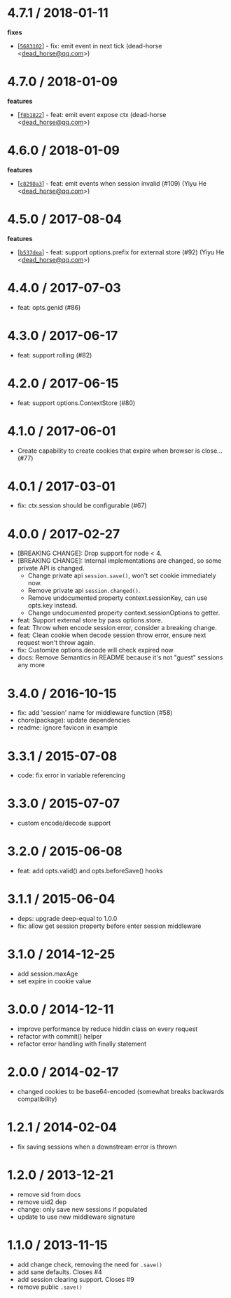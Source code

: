 
4.7.1 / 2018-01-11
==================

**fixes**
  * [[`5683102`](http://github.com/koajs/session/commit/5683102687c48ba11521d8b249126de13e7c0d8b)] - fix: emit event in next tick (dead-horse <<dead_horse@qq.com>>)

4.7.0 / 2018-01-09
==================

**features**
  * [[`f8b1822`](http://github.com/koajs/session/commit/f8b18228c90a6a0d7b8d91c560b9675bafd5a552)] - feat: emit event expose ctx (dead-horse <<dead_horse@qq.com>>)

4.6.0 / 2018-01-09
==================

**features**
  * [[`c8298a3`](http://github.com/koajs/session/commit/c8298a3f60aabc3067f0a2db0409df05f1ed71a1)] - feat: emit events when session invalid (#109) (Yiyu He <<dead_horse@qq.com>>)

4.5.0 / 2017-08-04
==================

**features**
  * [[`b537dea`](http://github.com/koajs/session/commit/b537deaeb2db352bdcab3be2c8b7578760fc69da)] - feat: support options.prefix for external store (#92) (Yiyu He <<dead_horse@qq.com>>)

4.4.0 / 2017-07-03
==================

  * feat: opts.genid (#86)

4.3.0 / 2017-06-17
==================

  * feat: support rolling (#82)

4.2.0 / 2017-06-15
==================

  * feat: support options.ContextStore (#80)

4.1.0 / 2017-06-01
==================

  * Create capability to create cookies that expire when browser is close… (#77)

4.0.1 / 2017-03-01
==================

  * fix: ctx.session should be configurable (#67)

4.0.0 / 2017-02-27
==================

  * [BREAKING CHANGE]: Drop support for node < 4.
  * [BREAKING CHANGE]: Internal implementations are changed, so some private API is changed.
    * Change private api `session.save()`, won't set cookie immediately now.
    * Remove private api `session.changed()`.
    * Remove undocumented property context.sessionKey, can use opts.key instead.
    * Change undocumented property context.sessionOptions to getter.
  * feat: Support external store by pass options.store.
  * feat: Throw when encode session error, consider a breaking change.
  * feat: Clean cookie when decode session throw error, ensure next request won't throw again.
  * fix: Customize options.decode will check expired now
  * docs: Remove Semantics in README because it's not "guest" sessions any more

3.4.0 / 2016-10-15
==================

  * fix: add 'session' name for middleware function (#58)
  * chore(package): update dependencies
  * readme: ignore favicon in example

3.3.1 / 2015-07-08
==================

  * code: fix error in variable referencing

3.3.0 / 2015-07-07
==================

  * custom encode/decode support

3.2.0 / 2015-06-08
==================

  * feat: add opts.valid() and opts.beforeSave() hooks

3.1.1 / 2015-06-04
==================

  * deps: upgrade deep-equal to 1.0.0
  * fix: allow get session property before enter session middleware

3.1.0 / 2014-12-25
==================

  * add session.maxAge
  * set expire in cookie value

3.0.0 / 2014-12-11
==================

  * improve performance by reduce hiddin class on every request
  * refactor with commit() helper
  * refactor error handling with finally statement

2.0.0 / 2014-02-17
==================

 * changed cookies to be base64-encoded (somewhat breaks backwards compatibility)

1.2.1 / 2014-02-04
==================

 * fix saving sessions when a downstream error is thrown

1.2.0 / 2013-12-21
==================

 * remove sid from docs
 * remove uid2 dep
 * change: only save new sessions if populated
 * update to use new middleware signature

1.1.0 / 2013-11-15
==================

 * add change check, removing the need for `.save()`
 * add sane defaults. Closes #4
 * add session clearing support. Closes #9
 * remove public `.save()`
